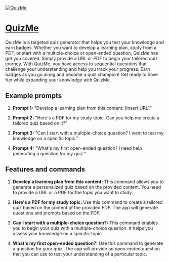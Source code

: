 [![QuizMe](https://files.oaiusercontent.com/file-hvWHsPSFsZBKinxxrWIrzk5k?se=2123-10-17T06%3A32%3A04Z&sp=r&sv=2021-08-06&sr=b&rscc=max-age%3D31536000%2C%20immutable&rscd=attachment%3B%20filename%3Db067c6a4-58d7-4e2e-a676-3fa99ece5e8e.png&sig=mcdng4LjoUQwnrcwX/jUTo8OWflcNsnmIaH6kryGQrY%3D)](https://chat.openai.com/g/g-X1xe2GH9z-quizme)

# [QuizMe](https://chat.openai.com/g/g-X1xe2GH9z-quizme)

QuizMe is a targeted quiz generator that helps you test your knowledge and earn badges. Whether you want to develop a learning plan, study from a PDF, or start with a multiple-choice or open-ended question, QuizMe has got you covered. Simply provide a URL or PDF to begin your tailored quiz journey. With QuizMe, you have access to sequential questions that challenge your understanding and help you track your progress. Earn badges as you go along and become a quiz champion! Get ready to have fun while expanding your knowledge with QuizMe.

## Example prompts

1. **Prompt 1:** "Develop a learning plan from this content: [insert URL]"

2. **Prompt 2:** "Here's a PDF for my study topic. Can you help me create a tailored quiz based on it?"

3. **Prompt 3:** "Can I start with a multiple-choice question? I want to test my knowledge on a specific topic."

4. **Prompt 4:** "What's my first open-ended question? I need help generating a question for my quiz."

## Features and commands

1. **Develop a learning plan from this content:** This command allows you to generate a personalized quiz based on the provided content. You need to provide a URL or a PDF for the topic you want to study.

2. **Here's a PDF for my study topic:** Use this command to create a tailored quiz based on the content of the provided PDF. The app will generate questions and prompts based on the PDF.

3. **Can I start with a multiple-choice question?:** This command enables you to begin your quiz with a multiple-choice question. It helps you assess your knowledge on a specific topic.

4. **What's my first open-ended question?:** Use this command to generate a question for your quiz. The app will provide an open-ended question that you can use to test your understanding of a particular topic.
